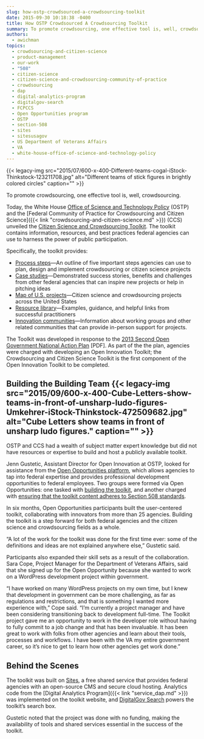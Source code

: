 ```yaml
---
slug: how-ostp-crowdsourced-a-crowdsourcing-toolkit
date: 2015-09-30 10:18:38 -0400
title: How OSTP Crowdsourced A Crowdsourcing Toolkit
summary: To promote crowdsourcing, one effective tool is, well, crowdsourcing. Today, the White House Office of Science and Technology Policy (OSTP) and the Federal Community of Practice for Crowdsourcing and Citizen Science (CCS) unveiled the Citizen Science and Crowdsourcing Toolkit. The toolkit contains information, resources, and best practices federal agencies can use to harness the power
authors:
  - awichman
topics:
  - crowdsourcing-and-citizen-science
  - product-management
  - our-work
  - "508"
  - citizen-science
  - citizen-science-and-crowdsourcing-community-of-practice
  - crowdsourcing
  - dap
  - digital-analytics-program
  - digitalgov-search
  - FCPCCS
  - Open Opportunities program
  - OSTP
  - section-508
  - sites
  - sitesusagov
  - US Department of Veterans Affairs
  - VA
  - white-house-office-of-science-and-technology-policy
---
```


{{< legacy-img src="2015/07/600-x-400-Different-teams-cogal-iStock-Thinkstock-123211708.jpg" alt="Different teams of stick figures in brightly colored circles" caption="" >}} 

To promote crowdsourcing, one effective tool is, well, crowdsourcing.

Today, the White House [Office of Science and Technology Policy](http://www.whitehouse.gov/administration/eop/ostp) (OSTP) and the [Federal Community of Practice for Crowdsourcing and Citizen Science]({{< link "crowdsourcing-and-citizen-science.md" >}}) (CCS) unveiled the [Citizen Science and Crowdsourcing Toolkit](https://crowdsourcing-toolkit.sites.usa.gov/). The toolkit contains information, resources, and best practices federal agencies can use to harness the power of public participation.

Specifically, the toolkit provides:

  * [Process steps](https://crowdsourcing-toolkit.sites.usa.gov/howto/)—An outline of five important steps agencies can use to plan, design and implement crowdsourcing or citizen science projects
  * [Case studies](https://crowdsourcing-toolkit.sites.usa.gov/case-studies-overview/)—Demonstrated success stories, benefits and challenges from other federal agencies that can inspire new projects or help in pitching ideas
  * [Map of U.S. projects](https://ccsinventory.wilsoncenter.org/)—Citizen science and crowdsourcing projects across the United States
  * [Resource library](https://crowdsourcing-toolkit.sites.usa.gov/resource-library/)—Examples, guidance, and helpful links from successful practitioners
  * [Innovation communities](https://crowdsourcing-toolkit.sites.usa.gov/communities/)—Information about working groups and other related communities that can provide in-person support for projects.

The Toolkit was developed in response to the [2013 Second Open Government National Action Plan](https://www.whitehouse.gov/sites/default/files/docs/us_national_action_plan_6p.pdf) [PDF]. As part of the the plan, agencies were charged with developing an Open Innovation Toolkit; the Crowdsourcing and Citizen Science Toolkit is the first component of the Open Innovation Toolkit to be completed.

## Building the Building Team {{< legacy-img src="2015/09/600-x-400-Cube-Letters-show-teams-in-front-of-unsharp-ludo-figures-Umkehrer-iStock-Thinkstock-472509682.jpg" alt="Cube Letters show teams in front of unsharp ludo figures." caption="" >}} 

OSTP and CCS had a wealth of subject matter expert knowledge but did not have resources or expertise to build and host a publicly available toolkit.

Jenn Gustetic, Assistant Director for Open Innovation at OSTP, looked for assistance from the [Open Opportunities platform](https://openopps.digitalgov.gov/), which allows agencies to tap into federal expertise and provides professional development opportunities to federal employees. Two groups were formed via Open Opportunities: one tasked with [building the toolkit](https://openopps.digitalgov.gov/tasks/44), and another charged with [ensuring that the toolkit content adheres to Section 508 standards](https://openopps.digitalgov.gov/tasks/121).

In six months, Open Opportunities participants built the user-centered toolkit, collaborating with innovators from more than 25 agencies. Building the toolkit is a step forward for both federal agencies and the citizen science and crowdsourcing fields as a whole.

“A lot of the work for the toolkit was done for the first time ever: some of the definitions and ideas are not explained anywhere else,” Gustetic said.

Participants also expanded their skill sets as a result of the collaboration. Sara Cope, Project Manager for the Department of Veterans Affairs, said that she signed up for the Open Opportunity because she wanted to work on a WordPress development project within government.

“I have worked on many WordPress projects on my own time, but I knew that development in government can be more challenging, as far as regulations and restrictions, and that is something I wanted more experience with,” Cope said. “I’m currently a project manager and have been considering transitioning back to development full-time. The Toolkit project gave me an opportunity to work in the developer role without having to fully commit to a job change and that has been invaluable. It has been great to work with folks from other agencies and learn about their tools, processes and workflows. I have been with the VA my entire government career, so it’s nice to get to learn how other agencies get work done.”

## Behind the Scenes

The toolkit was built on [Sites](https://sites.usa.gov/), a free shared service that provides federal agencies with an open-source CMS and secure cloud hosting. Analytics code from the [Digital Analytics Program]({{< link "service_dap.md" >}}) was implemented on the toolkit website, and [DigitalGov Search](http://search.digitalgov.gov/) powers the toolkit’s search box.

Gustetic noted that the project was done with no funding, making the availability of tools and shared services essential in the success of the toolkit.